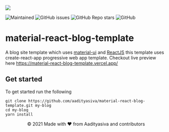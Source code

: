 ![](https://i.imgur.com/UqvFaGc.png)

<img alt="Maintained" src="https://img.shields.io/badge/Maintained-Yes-brightgreen?style=for-the-badge"> <img alt="GitHub issues" src="https://img.shields.io/github/issues/aadityasivaS/material-react-blog-template?style=for-the-badge"> <img alt="GitHub Repo stars" src="https://img.shields.io/github/stars/aadityasivaS/material-react-blog-template?logo=github&style=for-the-badge"> <img alt="GitHub" src="https://img.shields.io/github/license/aadityasivaS/material-react-blog-template?color=red&style=for-the-badge">

# material-react-blog-template
A blog site template which uses [material-ui](https://material-ui.com/) and [ReactJS](https://reactjs.org/) this template uses create-react-app progressive web app template. Checkout live preview here https://material-react-blog-template.vercel.app/

## Get started
To get started run the following
```
git clone https://github.com/aadityasiva/material-react-blog-template.git my-blog
cd my-blog
yarn install
```

<p align="center">© 2021 Made with ❤ from Aadityasiva and contributors</p>
